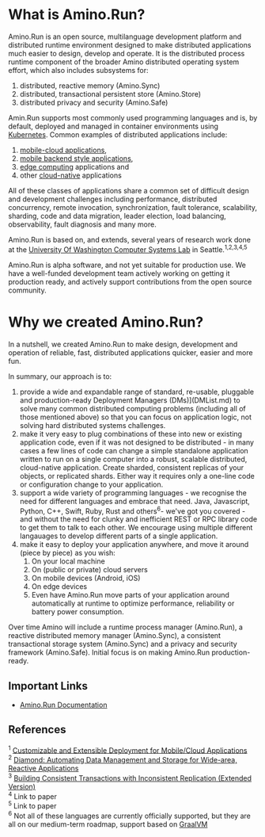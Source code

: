 # What is Amino.Run?

Amino.Run is an open source, multilanguage development platform and
distributed runtime environment designed to make distributed
applications much easier to design, develop and operate.  It is the
distributed process runtime component of the broader Amino distributed
operating system effort, which also includes subsystems for:

1. distributed, reactive memory (Amino.Sync)
2. distributed, transactional persistent store (Amino.Store)
3. distributed privacy and security (Amino.Safe)

Amin.Run supports most commonly used programming languages
and is, by default, deployed and managed in container environments
using [Kubernetes](https://www.k8s.io).  Common examples of
distributed applications include:

1. [mobile-cloud applications](https://www.techopedia.com/definition/26679/mobile-cloud-computing-mcc), 
2. [mobile backend style applications](https://en.wikipedia.org/wiki/Mobile_backend_as_a_service),
3. [edge computing](https://en.wikipedia.org/wiki/Edge_computing) applications and
4. other [cloud-native](https://github.com/cncf/toc/blob/master/DEFINITION.md) applications

All of these classes of applications share a common set of difficult
design and development challenges including performance, distributed
concurrency, remote invocation, synchronization, fault tolerance,
scalability, sharding, code and data migration, leader election, load
balancing, observability, fault diagnosis and many more.

Amino.Run is based on, and extends, several years of research work done at
the [University Of Washington Computer Systems
Lab](https://syslab.cs.washington.edu/research/) in
Seattle.<sup>1,2,3,4,5</sup> 

Amino.Run is alpha software, and not yet
suitable for production use.  We have a well-funded development team
actively working on getting it production ready, and actively
support contributions from the open source community.

# Why we created Amino.Run?

In a nutshell, we created Amino.Run to make design, development and operation of
reliable, fast, distributed applications quicker, easier and more fun.

In summary, our approach is to:

1. provide a wide and expandable range of standard, re-usable,
   pluggable and production-ready Deployment Managers
   (DMs)](DMList.md)
   to solve many common distributed computing problems (including all
   of those mentioned above) so that you can focus on application
   logic, not solving hard distributed systems challenges.
2. make it very easy to plug combinations of these into new or
   existing application code, even if it was not designed to be
   distributed - in many cases a few lines of code can change a simple
   standalone application written to run on a single computer into a
   robust, scalable distributed, cloud-native application.  Create
   sharded, consistent replicas of your objects, or replicated shards.
   Either way it requires only a one-line code or configuration change
   to your application.
3. support a wide variety of programming languages - we recognise the
   need for different languages and embrace that need. Java,
   Javascript, Python, C++, Swift, Ruby, Rust and others<sup>6</sup>-
   we've got you covered - and without the need for clunky and inefficient
   REST or RPC library code to get them to talk to each other.  We
   encourage using multiple different langauages to develop
   different parts of a single application.
4. make it easy to deploy your application anywhere, and move it
   around (piece by piece) as you wish:
   1. On your local machine
   2. On (public or private) cloud servers
   3. On mobile devices (Android, iOS)
   4. On edge devices
   5. Even have Amino.Run move parts of your application around automatically at runtime
      to optimize performance, reliability or battery power consumption.

Over time Amino will include a runtime process manager (Amino.Run), a
reactive distributed memory manager (Amino.Sync), a consistent
transactional storage system (Amino.Sync) and a privacy and security framework
(Amino.Safe). Initial focus is on making Amino.Run production-ready.

## Important Links
* [Amino.Run Documentation](https://amino.readthedocs.io/en/latest/index.html)

## References
<sup>1</sup> [Customizable and Extensible Deployment for Mobile/Cloud Applications
](https://syslab.cs.washington.edu/papers/sapphire-osdi14.pdf)<br/>
<sup>2</sup> [Diamond: Automating Data Management and Storage for Wide-area, Reactive Applications](https://syslab.cs.washington.edu/papers/diamond-osdi16.pdf)<br/>
<sup>3</sup> [Building Consistent Transactions with Inconsistent Replication (Extended Version)](https://syslab.cs.washington.edu/papers/tapir-tr-v2.pdf)<br/>
<sup>4</sup> Link to paper<br/>
<sup>5</sup> Link to paper<br/>
<sup>6</sup> Not all of these languages are currently officially supported, but they are all on our medium-term roadmap, support based on [GraalVM](http://www.graalvm.org/docs/)<br/>
